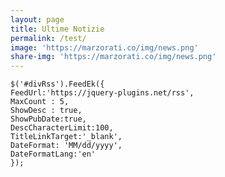 ```yaml
---
layout: page
title: Ultime Notizie
permalink: /test/
image: 'https://marzorati.co/img/news.png'
share-img: 'https://marzorati.co/img/news.png'
---
```

<script src="https://code.jquery.com/jquery-1.9.1.min.js"></script>
<script type="text/javascript" src="FeedEk.min.js"></script>

<div id="divRss"></div>

    $('#divRss').FeedEk({
    FeedUrl:'https://jquery-plugins.net/rss',
    MaxCount : 5,
    ShowDesc : true,
    ShowPubDate:true,
    DescCharacterLimit:100,
    TitleLinkTarget:'_blank',
    DateFormat: 'MM/dd/yyyy',
    DateFormatLang:'en'
    });